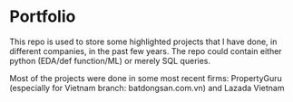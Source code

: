 # Portfolio

This repo is used to store some highlighted projects that I have done, in different companies, in the past few years. The repo could contain either python (EDA/def function/ML) or merely SQL queries.

Most of the projects were done in some most recent firms: PropertyGuru (especially for Vietnam branch: batdongsan.com.vn) and Lazada Vietnam
